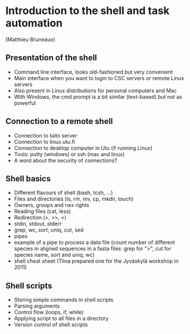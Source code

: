 # Introduction to the shell and task automation

(Matthieu Bruneaux)

## Presentation of the shell

- Command line interface, looks old-fashioned but very convenient
- Main interface when you want to login to CSC servers or remote Linux servers
- Also present in Linux distributions for personal computers and Mac
- With Windows, the cmd prompt is a bit similar (text-based) but not as
  powerful

## Connection to a remote shell

- Connection to taito server
- Connection to linux.utu.fi
- Connection to desktop computer in Utu (if running Linux)
- Tools: putty (windows) or ssh (mac and linux)
- A word about the security of connections?

## Shell basics

- Different flavours of shell (bash, tcsh, &#x2026;)
- Files and directories (ls, rm, mv, cp, mkdir, touch)
- Owners, groups and rwx rights
- Reading files (cat, less)
- Redirection (>, >>, <)
- stdin, stdout, stderr
- grep, wc, sort, uniq, cut, sed
- pipes
- example of a pipe to process a data file (count number of different species
in aligned sequences in a fasta files: grep for ">", cut for species name, sort
and uniq, wc)
- shell cheat sheet (Tiina prepared one for the Jyväskylä workshop in 2011)

## Shell scripts

-   Storing simple commands in shell scripts
-   Parsing arguments
-   Control flow (loops, if, while)
-   Applying script to all files in a directory
-   Version control of shell scripts
